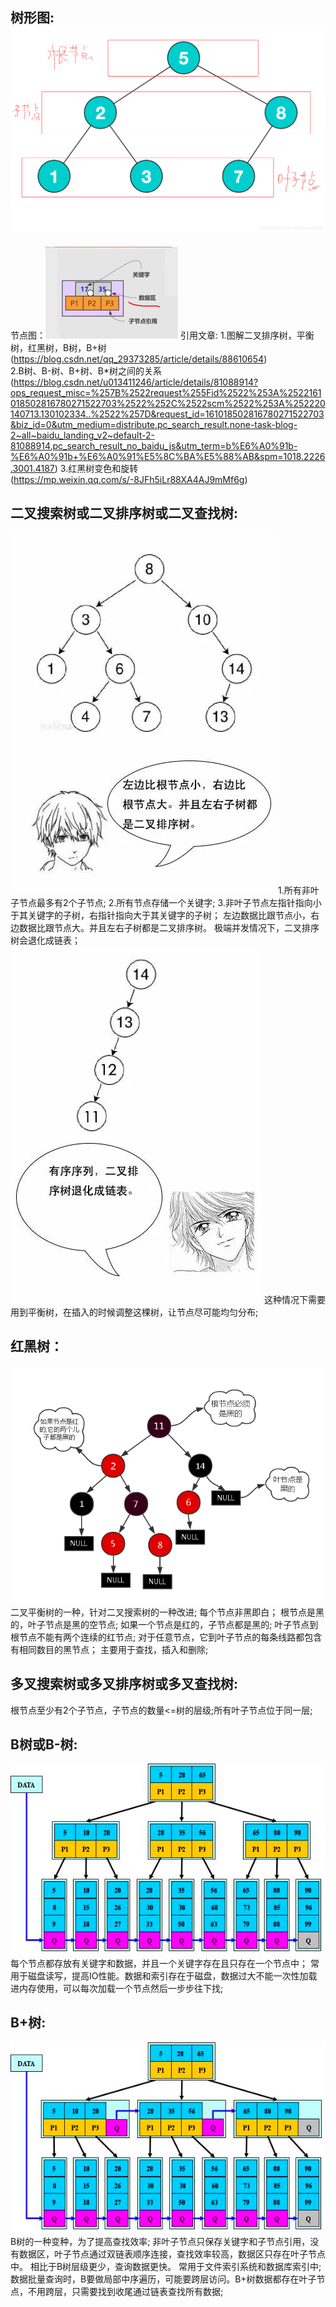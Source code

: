## 树形图: ![img.png](img.png)
节点图：![img_6.png](img_6.png)
引用文章: 
    1.图解二叉排序树，平衡树，红黑树，B树，B+树(https://blog.csdn.net/qq_29373285/article/details/88610654)    
    2.B树、B-树、B+树、B*树之间的关系(https://blog.csdn.net/u013411246/article/details/81088914?ops_request_misc=%257B%2522request%255Fid%2522%253A%2522161018502816780271522703%2522%252C%2522scm%2522%253A%252220140713.130102334..%2522%257D&request_id=161018502816780271522703&biz_id=0&utm_medium=distribute.pc_search_result.none-task-blog-2~all~baidu_landing_v2~default-2-81088914.pc_search_result_no_baidu_js&utm_term=b%E6%A0%91b-%E6%A0%91b+%E6%A0%91%E5%8C%BA%E5%88%AB&spm=1018.2226.3001.4187)
    3.红黑树变色和旋转(https://mp.weixin.qq.com/s/-8JFh5iLr88XA4AJ9mMf6g)

## 二叉搜索树或二叉排序树或二叉查找树:
![img_2.png](img_2.png)
1.所有非叶子节点最多有2个子节点; 
2.所有节点存储一个关键字;
3.非叶子节点左指针指向小于其关键字的子树，右指针指向大于其关键字的子树； 左边数据比跟节点小，右边数据比跟节点大。并且左右子树都是二叉排序树。
极端并发情况下，二叉排序树会退化成链表；
![img_3.png](img_3.png)
这种情况下需要用到平衡树，在插入的时候调整这棵树，让节点尽可能均匀分布;

## 红黑树：
![img_1.png](img_1.png)
二叉平衡树的一种，针对二叉搜索树的一种改进;
每个节点非黑即白； 根节点是黑的，叶子节点是黑的空节点; 
如果一个节点是红的，子节点都是黑的;
叶子节点到根节点不能有两个连续的红节点;
对于任意节点，它到叶子节点的每条线路都包含有相同数目的黑节点； 主要用于查找，插入和删除;

## 多叉搜索树或多叉排序树或多叉查找树:
根节点至少有2个子节点，子节点的数量<=树的层级;所有叶子节点位于同一层;

## B树或B-树:
![img_4.png](img_4.png)
每个节点都存放有关键字和数据，并且一个关键字存在且只存在一个节点中； 常用于磁盘读写，提高IO性能。数据和索引存在于磁盘，数据过大不能一次性加载进内存使用，可以每次加载一个节点然后一步步往下找;

## B+树:
![img_5.png](img_5.png)
B树的一种变种，为了提高查找效率; 非叶子节点只保存关键字和子节点引用，没有数据区，叶子节点通过双链表顺序连接，查找效率较高，数据区只存在叶子节点中。 相比于B树层级更少，查询数据更快。 常用于文件索引系统和数据库索引中;
数据批量查询时，B要做局部中序遍历，可能要跨层访问。B+树数据都存在叶子节点，不用跨层，只需要找到收尾通过链表查找所有数据;

